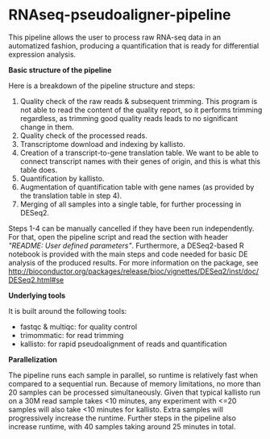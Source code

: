 # RNAseq-pseudoaligner-pipeline

This pipeline allows the user to process raw RNA-seq data in an automatized fashion, producing a quantification that is ready for differential expression analysis. 

**Basic structure of the pipeline**

Here is a breakdown of the pipeline structure and steps:

1. Quality check of the raw reads & subsequent trimming. This program is not able to read the content of the quality report, so it performs trimming regardless, as trimming good quality reads leads to no significant change in them. 
2. Quality check of the processed reads.
3. Transcriptome download and indexing by kallisto.
4. Creation of a transcript-to-gene translation table. We want to be able to connect transcript names with their genes of origin, and this is what this table does.
5. Quantification by kallisto.
6. Augmentation of quantification table with gene names (as provided by the translation table in step 4).
7. Merging of all samples into a single table, for further processing in DESeq2.

Steps 1-4 can be manually cancelled if they have been run independently. For that, open the pipeline script and read the section with header _"README: User defined parameters"_.
Furthermore, a DESeq2-based R notebook is provided with the main steps and code needed for basic DE analysis of the produced results. For more information on the package, see <http://bioconductor.org/packages/release/bioc/vignettes/DESeq2/inst/doc/DESeq2.html#se>

**Underlying tools**

It is built around the following tools:

- fastqc & multiqc: for quality control
- trimommatic: for read trimming
- kallisto: for rapid pseudoalignment of reads and quantification

**Parallelization**

The pipeline runs each sample in parallel, so runtime is relatively fast when compared to a sequential run. Because of memory limitations, no more than 20 samples can be processed simultaneously. Given that typical kallisto run on a 30M read sample takes <10 minutes, any experiment with <=20 samples will also take <10 minutes for kallisto. Extra samples will progressively increase the runtime. Further steps in the pipeline also increase runtime, with 40 samples taking around 25 minutes in total.






